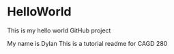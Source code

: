 # HelloWorld
This is my hello world GitHub project

My name is Dylan
This is a tutorial readme for CAGD 280
